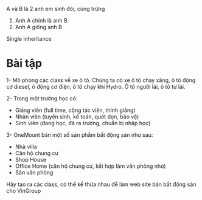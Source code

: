 A và B là 2 anh em sinh đôi, cùng trứng

1. Anh A chính là anh B
2. Anh A giống anh B

Single inheritance

# Bài tập

1- Mô phỏng các class về xe ô tô.
Chúng ta có xe ô tô chạy xăng, ô tô động cơ diesel, ô động cơ điện, ô tô chạy khí Hydro. Ô tô người lái, ô tô tự lái.

2- Trong một trường học có:
- Giảng viên (full time, cộng tác viên, thỉnh giảng)
- Nhân viên (tuyển sinh, kế toán, quét dọn, bảo vệ)
- Sinh viên (đang học, đã ra trường, chuẩn bị nhập học)

3- OneMount bán một số sản phẩm bất động sản như sau:
- Nhà villa
- Căn hộ chung cư
- Shop House
- Office Home (căn hộ chung cư, kết hợp làm văn phòng nhỏ)
- Sàn văn phòng

Hãy tạo ra các class, có thể kế thừa nhau để làm web site bán bất động sản cho VinGroup